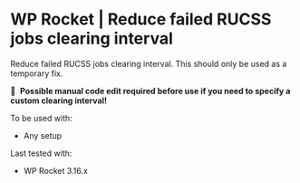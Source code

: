 # WP Rocket | Reduce failed RUCSS jobs clearing interval

Reduce failed RUCSS jobs clearing interval. This should only be used as a temporary fix.

📝&#160;&#160;**Possible manual code edit required before use if you need to specify a custom clearing interval!**

To be used with:
* Any setup

Last tested with:
* WP Rocket 3.16.x